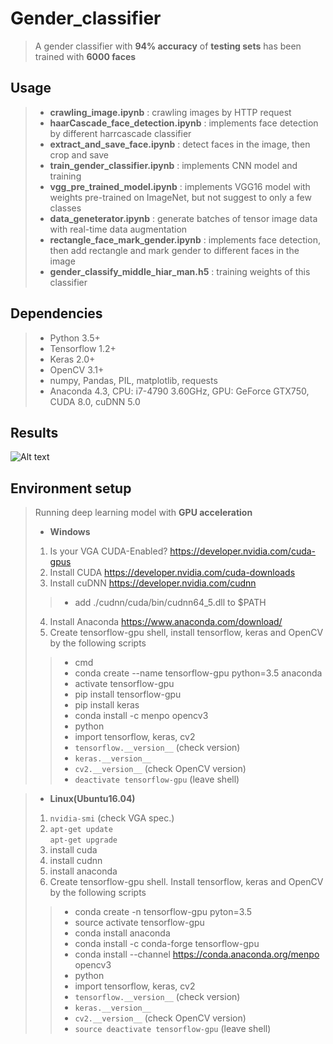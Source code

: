 # Gender_classifier
> A gender classifier with **94% accuracy** of **testing sets** has been trained with **6000 faces**
## Usage
>* **crawling_image.ipynb** : crawling images by HTTP request
>* **haarCascade_face_detection.ipynb** : implements face detection by different harrcascade classifier
>* **extract_and_save_face.ipynb** : detect faces in the image, then crop and save
>* **train_gender_classifier.ipynb** : implements CNN model and training
>* **vgg_pre_trained_model.ipynb** : implements VGG16 model with weights pre-trained on ImageNet, but not suggest to only a few classes
>* **data_geneterator.ipynb** : generate batches of tensor image data with real-time data augmentation
>* **rectangle_face_mark_gender.ipynb** : implements face detection, then add rectangle and mark gender to different faces in the image
>* **gender_classify_middle_hiar_man.h5** : training weights of this classifier
## Dependencies
>* Python 3.5+
>* Tensorflow 1.2+
>* Keras 2.0+
>* OpenCV 3.1+ 
>* numpy, Pandas, PIL, matplotlib, requests
>* Anaconda 4.3, CPU: i7-4790 3.60GHz, GPU: GeForce GTX750, CUDA 8.0, cuDNN 5.0

## Results
![Alt text](https://github.com/jocialiang/gender_classifier/blob/master/results.jpg "Prediction")
## Environment setup
> Running deep learning model with **GPU acceleration**
>* **Windows**
>1. Is your VGA CUDA-Enabled? https://developer.nvidia.com/cuda-gpus
>2. Install CUDA https://developer.nvidia.com/cuda-downloads
>3. Install cuDNN https://developer.nvidia.com/cudnn <br />
>>* add ./cudnn/cuda/bin/cudnn64_5.dll to $PATH
>4. Install Anaconda https://www.anaconda.com/download/
>5. Create tensorflow-gpu shell, install tensorflow, keras and OpenCV by the following scripts<br />
>>* cmd 
>>* conda create --name tensorflow-gpu python=3.5 anaconda 
>>* activate tensorflow-gpu 
>>* pip install tensorflow-gpu 
>>* pip install keras 
>>* conda install -c menpo opencv3 
>>* python
>>* import tensorflow, keras, cv2
>>* `tensorflow.__version__` (check version)
>>* `keras.__version__`
>>* `cv2.__version__` (check OpenCV version)
>>* `deactivate tensorflow-gpu` (leave shell)

>* **Linux(Ubuntu16.04)**
>1. `nvidia-smi` (check VGA spec.)
>2. `apt-get update` <br />
>   `apt-get upgrade`
>3. install cuda
>4. install cudnn
>5. install anaconda
>6. Create tensorflow-gpu shell. Install tensorflow, keras and OpenCV by the following scripts<br />
>>* conda create -n tensorflow-gpu pyton=3.5
>>* source activate tensorflow-gpu
>>* conda install anaconda
>>* conda install -c conda-forge tensorflow-gpu
>>* conda install --channel https://conda.anaconda.org/menpo opencv3
>>* python
>>* import tensorflow, keras, cv2
>>* `tensorflow.__version__` (check version)
>>* `keras.__version__`
>>* `cv2.__version__` (check OpenCV version)
>>* `source deactivate tensorflow-gpu` (leave shell)


